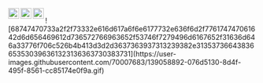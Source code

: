 <a href="https://discord.gg/fhEM8ud">
  <img align="left" alt="Alifian's Discord" width="22px" src="https://raw.githubusercontent.com/peterthehan/peterthehan/master/assets/discord.svg" />
</a>
<a href="https://twitter.com/alipian_">
  <img align="left" alt="Alifian | Twitter" width="22px" src="https://raw.githubusercontent.com/peterthehan/peterthehan/master/assets/twitter.svg" />
</a>
<a href="https://www.youtube.com/channel/UCtWDNqh3Th4T4Jskto6dlJQ">
  <img align="left" alt="Alifian's Youtube" width="22px" src="https://raw.githubusercontent.com/peterthehan/peterthehan/master/assets/youtube.svg" />
</a>
<br>
![68747470733a2f2f73332e616d617a6f6e6177732e636f6d2f776174747061642d6d656469612d736572766963652f53746f7279496d6167652f31636d646a33776f706c526b4b413d3d2d3637363937313239382e31353736643836653530396361323136363730383731](https://user-images.githubusercontent.com/70007683/139058892-076d5130-8d4f-495f-8561-cc85174e0f9a.gif)



